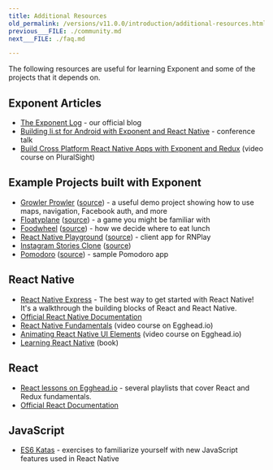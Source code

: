 ```yaml
---
title: Additional Resources
old_permalink: /versions/v11.0.0/introduction/additional-resources.html
previous___FILE: ./community.md
next___FILE: ./faq.md

---
```


The following resources are useful for learning Exponent and some of the projects that it depends on.

## Exponent Articles

-   [The Exponent Log](https://blog.getexponent.com/) - our official blog
-   [Building li.st for Android with Exponent and React Native](https://www.youtube.com/watch?v=cI9bDvDEsYE) - conference talk
-   [Build Cross Platform React Native Apps with Exponent and Redux](https://www.pluralsight.com/courses/build-react-native-exponent-redux-apps) (video course on PluralSight)

## Example Projects built with Exponent

-   [Growler Prowler](https://getexponent.com/@community/growler-prowler) ([source](https://github.com/brentvatne/growler-prowler)) - a useful demo project showing how to use maps, navigation, Facebook auth, and more
-   [Floatyplane](https://getexponent.com/@exponent/floatyplane) ([source](https://github.com/exponent/floatyplane)) - a game you might be familiar with
-   [Foodwheel](https://getexponent.com/@exponent/foodwheel) ([source](https://github.com/exponent/foodwheel)) - how we decide where to eat lunch
-   [React Native Playground](http://rnplay.org/) ([source](https://github.com/exponent/rnplay)) - client app for RNPlay
-   [Instagram Stories Clone](https://getexponent.com/@mastermo/instagram-stories) ([source](https://github.com/mastermoo/rn-instagram-stories))
-   [Pomodoro](https://getexponent.com/@exponent/pomodoro) ([source](https://github.com/exponent/pomodoroexp)) - sample Pomodoro app

## React Native

-   [React Native Express](http://www.reactnativeexpress.com/) - The best way to get started with React Native! It's a walkthrough the building blocks of React and React Native.
-   [Official React Native Documentation](https://facebook.github.io/react-native/docs/sample-application-movies.html)
-   [React Native Fundamentals](https://egghead.io/courses/react-native-fundamentals) (video course on Egghead.io)
-   [Animating React Native UI Elements](https://egghead.io/courses/animate-react-native-ui-elements) (video course on Egghead.io)
-   [Learning React Native](http://shop.oreilly.com/product/0636920041511.do) (book)

## React

-   [React lessons on Egghead.io](https://egghead.io/technologies/react) - several playlists that cover React and Redux fundamentals.
-   [Official React Documentation](https://facebook.github.io/react/docs/getting-started.html)

## JavaScript

-   [ES6 Katas](http://es6katas.org/) - exercises to familiarize yourself with new JavaScript features used in React Native
